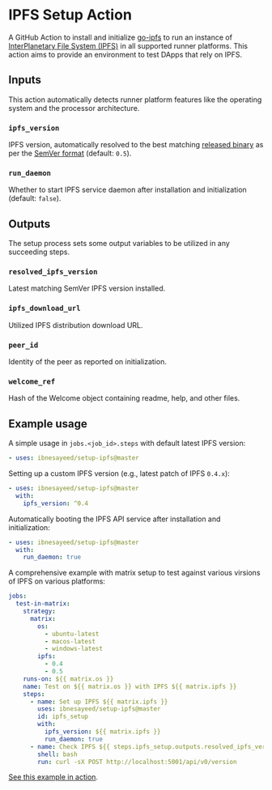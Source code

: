 # IPFS Setup Action

A GitHub Action to install and initialize [go-ipfs](https://github.com/ipfs/go-ipfs) to run an instance of [InterPlanetary File System (IPFS)](https://ipfs.io/) in all supported runner platforms.
This action aims to provide an environment to test DApps that rely on IPFS.


## Inputs

This action automatically detects runner platform features like the operating system and the processor architecture.

### `ipfs_version`

IPFS version, automatically resolved to the best matching [released binary](https://dist.ipfs.io/go-ipfs/versions) as per the [SemVer format](https://semver.org/) (default: `0.5`).

### `run_daemon`

Whether to start IPFS service daemon after installation and initialization (default: `false`).


## Outputs

The setup process sets some output variables to be utilized in any succeeding steps.

### `resolved_ipfs_version`

Latest matching SemVer IPFS version installed.

### `ipfs_download_url`

Utilized IPFS distribution download URL.

### `peer_id`

Identity of the peer as reported on initialization.

### `welcome_ref`

Hash of the Welcome object containing readme, help, and other files.


## Example usage

A simple usage in `jobs.<job_id>.steps` with default latest IPFS version:

```yml
- uses: ibnesayeed/setup-ipfs@master
```

Setting up a custom IPFS version (e.g., latest patch of IPFS `0.4.x`):

```yml
- uses: ibnesayeed/setup-ipfs@master
  with:
    ipfs_version: ^0.4
```

Automatically booting the IPFS API service after installation and initialization:

```yml
- uses: ibnesayeed/setup-ipfs@master
  with:
    run_daemon: true
```

A comprehensive example with matrix setup to test against various virsions of IPFS on various platforms:

```yml
jobs:
  test-in-matrix:
    strategy:
      matrix:
        os:
          - ubuntu-latest
          - macos-latest
          - windows-latest
        ipfs:
          - 0.4
          - 0.5
    runs-on: ${{ matrix.os }}
    name: Test on ${{ matrix.os }} with IPFS ${{ matrix.ipfs }}
    steps:
      - name: Set up IPFS ${{ matrix.ipfs }}
        uses: ibnesayeed/setup-ipfs@master
        id: ipfs_setup
        with:
          ipfs_version: ${{ matrix.ipfs }}
          run_daemon: true
      - name: Check IPFS ${{ steps.ipfs_setup.outputs.resolved_ipfs_version }} API
        shell: bash
        run: curl -sX POST http://localhost:5001/api/v0/version
```

[See this example in action](https://github.com/ibnesayeed/setup-ipfs/blob/master/.github/workflows/test.yml).
